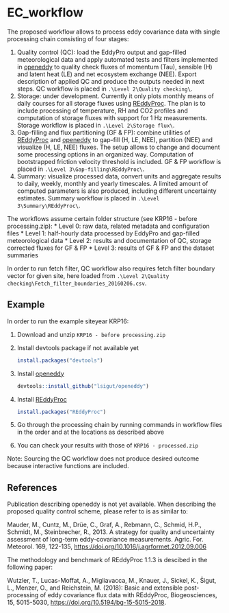 <!-- README.md is generated from README.Rmd. Please edit that file -->
EC\_workflow
============

The proposed workflow allows to process eddy covariance data with single processing chain consisting of four stages:

1.  Quality control (QC): load the EddyPro output and gap-filled meteorological data and apply automated tests and filters implemented in [openeddy](https://github.com/lsigut/openeddy) to quality check fluxes of momentum (Tau), sensible (H) and latent heat (LE) and net ecosystem exchange (NEE). Export description of applied QC and produce the outputs needed in next steps. QC workflow is placed in `.\Level 2\Quality checking\`.
2.  Storage: under development. Currently it only plots monthly means of daily courses for all storage fluxes using [REddyProc](https://github.com/bgctw/REddyProc). The plan is to include processing of temperature, RH and CO2 profiles and computation of storage fluxes with support for 1 Hz measurements. Storage workflow is placed in `.\Level 2\Storage flux\`.
3.  Gap-filling and flux partitioning (GF & FP): combine utilities of [REddyProc](https://github.com/bgctw/REddyProc) and [openeddy](https://github.com/lsigut/openeddy) to gap-fill (H, LE, NEE), partition (NEE) and visualize (H, LE, NEE) fluxes. The setup allows to change and document some processing options in an organized way. Computation of bootstrapped friction velocity threshold is included. GF & FP workflow is placed in `.\Level 3\Gap-filling\REddyProc\`.
4.  Summary: visualize processed data, convert units and aggregate results to daily, weekly, monthly and yearly timescales. A limited amount of computed parameters is also produced, including different uncertainty estimates. Summary workflow is placed in `.\Level 3\Summary\REddyProc\`.

The workflows assume certain folder structure (see KRP16 - before processing.zip): \* Level 0: raw data, related metadata and configuration files \* Level 1: half-hourly data processed by EddyPro and gap-filled meteorological data \* Level 2: results and documentation of QC, storage corrected fluxes for GF & FP \* Level 3: results of GF & FP and the dataset summaries

In order to run fetch filter, QC workflow also requires fetch filter boundary vector for given site, here loaded from `.\Level 2\Quality checking\Fetch_filter_boundaries_20160206.csv`.

Example
-------

In order to run the example siteyear KRP16:

1.  Download and unzip `KRP16 - before processing.zip`
2.  Install devtools package if not available yet

    ``` r
    install.packages("devtools")
    ```

3.  Install [openeddy](https://github.com/lsigut/openeddy)

    ``` r
    devtools::install_github("lsigut/openeddy")
    ```

4.  Install [REddyProc](https://github.com/bgctw/REddyProc)

    ``` r
    install.packages("REddyProc")
    ```

5.  Go through the processing chain by running commands in workflow files in the order and at the locations as described above
6.  You can check your results with those of `KRP16 - processed.zip`

Note: Sourcing the QC workflow does not produce desired outcome because interactive functions are included.

References
----------

Publication describing openeddy is not yet available. When describing the proposed quality control scheme, please refer to is as similar to:

Mauder, M., Cuntz, M., Drüe, C., Graf, A., Rebmann, C., Schmid, H.P., Schmidt, M., Steinbrecher, R., 2013. A strategy for quality and uncertainty assessment of long-term eddy-covariance measurements. Agric. For. Meteorol. 169, 122-135, <https://doi.org/10.1016/j.agrformet.2012.09.006>

The methodology and benchmark of REddyProc 1.1.3 is descibed in the following paper:

Wutzler, T., Lucas-Moffat, A., Migliavacca, M., Knauer, J., Sickel, K., Šigut, L., Menzer, O., and Reichstein, M. (2018): Basic and extensible post-processing of eddy covariance flux data with REddyProc, Biogeosciences, 15, 5015-5030, <https://doi.org/10.5194/bg-15-5015-2018>.
